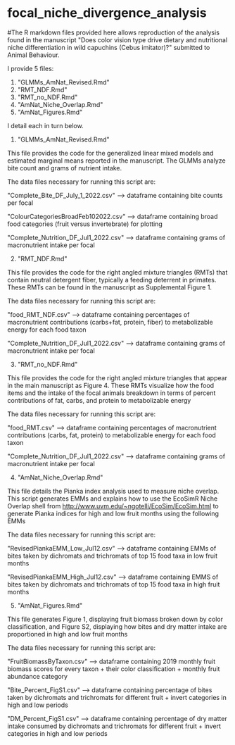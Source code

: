 # focal_niche_divergence_analysis

#The R markdown files provided here allows reproduction of the analysis found in the manuscript "Does color vision type drive dietary and nutritional niche differentiation in wild capuchins (Cebus imitator)?" submitted to Animal Behaviour. 

I provide 5 files:
1) "GLMMs_AmNat_Revised.Rmd"
2) "RMT_NDF.Rmd"
3) "RMT_no_NDF.Rmd"
4) "AmNat_Niche_Overlap.Rmd"
5) "AmNat_Figures.Rmd"

I detail each in turn below.

1) "GLMMs_AmNat_Revised.Rmd"

This file provides the code for the generalized linear mixed models and estimated marginal means reported in the manuscript. The GLMMs analyze bite count and grams of nutrient intake.

The data files necessary for running this script are:

"Complete_Bite_DF_July_1_2022.csv" --> dataframe containing bite counts per focal

"ColourCategoriesBroadFeb102022.csv" --> dataframe containing broad food categories (fruit versus invertebrate) for plotting

"Complete_Nutrition_DF_Jul1_2022.csv" --> dataframe containing grams of macronutrient intake per focal

2) "RMT_NDF.Rmd"

This file provides the code for the right angled mixture triangles (RMTs) that contain neutral detergent fiber, typically a feeding deterrent in primates. These RMTs can be found in the manuscript as Supplemental Figure 1.

The data files necessary for running this script are:

"food_RMT_NDF.csv" --> dataframe containing percentages of macronutrient contributions (carbs+fat, protein, fiber) to metabolizable energy for each food taxon

"Complete_Nutrition_DF_Jul1_2022.csv" --> dataframe containing grams of macronutrient intake per focal

3) "RMT_no_NDF.Rmd"

This file provides the code for the right angled mixture triangles that appear in the main manuscript as Figure 4. These RMTs visualize how the food items and the intake of the focal animals breakdown in terms of percent contributions of fat, carbs, and protein to metabolizable energy

The data files necessary for running this script are:

"food_RMT.csv" --> dataframe containing percentages of macronutrient contributions (carbs, fat, protein) to metabolizable energy for each food taxon

"Complete_Nutrition_DF_Jul1_2022.csv" --> dataframe containing grams of macronutrient intake per focal


4) "AmNat_Niche_Overlap.Rmd"

This file details the Pianka index analysis used to measure niche overlap. This script generates EMMs and explains how to use the EcoSimR Niche Overlap shell from http://www.uvm.edu/~ngotelli/EcoSim/EcoSim.html to generate Pianka indices for high and low fruit months using the following EMMs

The data files necessary for running this script are:

"RevisedPiankaEMM_Low_Jul12.csv" --> dataframe containing EMMs of bites taken by dichromats and trichromats of top 15 food taxa in low fruit months

"RevisedPiankaEMM_High_Jul12.csv" --> dataframe containing EMMS of bites taken by dichromats and trichromats of top 15 food taxa in high fruit months


5) "AmNat_Figures.Rmd"

This file generates Figure 1, displaying fruit biomass broken down by color classification, and Figure S2, displaying how bites and dry matter intake are proportioned in high and low fruit months

The data files necessary for running this script are:

"FruitBiomassByTaxon.csv" --> dataframe containing 2019 monthly fruit biomass scores for every taxon + their color classification + monthly fruit abundance category

"Bite_Percent_FigS1.csv" --> dataframe containing percentage of bites taken by dichromats and trichromats for different fruit + invert categories in high and low periods

"DM_Percent_FigS1.csv" --> dataframe containing percentage of dry matter intake consumed by dichromats and trichromats for different fruit + invert categories in high and low periods
